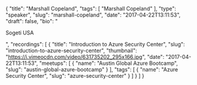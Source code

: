 {
  "title": "Marshall Copeland",
  "tags": [
    "Marshall Copeland"
  ],
  "type": "speaker",
  "slug": "marshall-copeland",
  "date": "2017-04-22T13:11:53",
  "draft": false,
  "bio": "<p>Sogeti USA</p>",
  "recordings": [
    {
      "title": "Introduction to Azure Security Center",
      "slug": "introduction-to-azure-security-center",
      "thumbnail": "https://i.vimeocdn.com/video/631735202_295x166.jpg",
      "date": "2017-04-22T13:11:53",
      "meetups": [
        {
          "name": "Austin Global Azure Bootcamp",
          "slug": "austin-global-azure-bootcamp"
        }
      ],
      "tags": [
        {
          "name": "Azure Security Center",
          "slug": "azure-security-center"
        }
      ]
    }
  ]
}